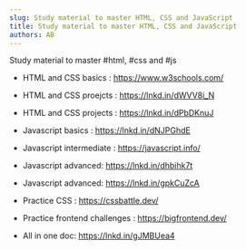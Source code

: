 ```yaml
---
slug: Study material to master HTML, CSS and JavaScript
title: Study material to master HTML, CSS and JavaScript
authors: AB
---
```


Study material to master #html, #css and #js

- HTML and CSS basics : https://www.w3schools.com/
- HTML and CSS proejcts : https://lnkd.in/dWVV8i_N
- HTML and CSS projects : https://lnkd.in/dPbDKnuJ
- Javascript basics : https://lnkd.in/dNJPGhdE
- Javascript intermediate : https://javascript.info/
- Javascript advanced: https://lnkd.in/dhbihk7t
- Javascript advanced: https://lnkd.in/gpkCuZcA

- Practice CSS : https://cssbattle.dev/
- Practice frontend challenges : https://bigfrontend.dev/

- All in one doc: https://lnkd.in/gJMBUea4
